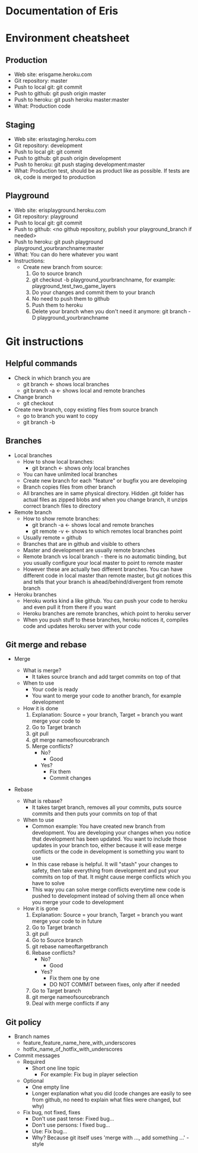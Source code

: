 Documentation of Eris
=====================

# Environment cheatsheet

## Production

+ Web site: erisgame.heroku.com
+ Git repository: master
+ Push to local git: git commit
+ Push to github: git push origin master
+ Push to heroku: git push heroku master:master
+ What: Production code

## Staging

+ Web site: erisstaging.heroku.com
+ Git repository: development
+ Push to local git: git commit
+ Push to github: git push origin development
+ Push to heroku: git push staging development:master
+ What: Production test, should be as product like as possible. If tests are ok, code is merged to production

## Playground

+ Web site: erisplayground.heroku.com
+ Git repository: playground
+ Push to local git: git commit
+ Push to github: <no github repository, publish your playground_branch if needed>
+ Push to heroku: git push playground playground_yourbranchname:master
+ What: You can do here whatever you want
+ Instructions:
	+ Create new branch from source:
		1. Go to source branch
		2. git checkout -b playground_yourbranchname, for example: playground_test_two_game_layers
		3. Do your changes and commit them to your branch
		4. No need to push them to github
		5. Push them to heroku
		6. Delete your branch when you don't need it anymore: git branch -D playground_yourbranchname

# Git instructions

## Helpful commands

+ Check in which branch you are
	+ git branch <- shows local branches
	+ git branch -a <- shows local and remote branches
+ Change branch
	+ git checkout <branchname>
+ Create new branch, copy existing files from source branch
	+ go to branch you want to copy
	+ git branch -b <branchname>

## Branches
+ Local branches
	+ How to show local branches:
		+ git branch <- shows only local branches
	+ You can have unlimited local branches
	+ Create new branch for each "feature" or bugfix you are developing
	+ Branch copies files from other branch
	+ All branches are in same physical directory. Hidden .git folder has actual files as zipped blobs and when you change branch, it unzips correct branch files to directory
+ Remote branch
	+ How to show remote branches:
		+ git branch -a <- shows local and remote branches
		+ git remote -v <- shows to which remotes local branches point
	+ Usually remote = github
	+ Branches that are in github and visible to others
	+ Master and development are usually remote branches
	+ Remote branch vs local branch - there is no automatic binding, but you usually configure your local master to point to remote master
	+ However these are actually two different branches. You can have different code in local master than remote master, but git notices this and tells that your branch is ahead/behind/divergent from remote branch
+ Heroku branches
	+ Heroku works kind a like github. You can push your code to heroku and even pull it from there if you want
	+ Heroku branches are remote branches, which point to heroku server
	+ When you push stuff to these branches, heroku notices it, compiles code and updates heroku server with your code

## Git merge and rebase
+ Merge
	+ What is merge?
		+ It takes source branch and add target commits on top of that
	+ When to use
		+ Your code is ready
		+ You want to merge your code _to_ another branch, for example development
	+ How it is done
		1. Explanation: Source = your branch, Target = branch you want merge your code to
		2. Go to Target branch
		3. git pull
		4. git merge nameofsourcebranch
		5. Merge conflicts?
			+ No?
				+ Good
			+ Yes?
				+ Fix them
				+ Commit changes

+ Rebase
	+ What is rebase?
		+ It takes target branch, removes all your commits, puts source commits and then puts your commits on top of that
	+ When to use
		+ Common example: You have created new branch from development. You are developing your changes when you notice that development has been updated. You want to include those updates in your branch too, either because it will ease merge conflicts or the code in development is something you want to use
		+ In this case rebase is helpful. It will "stash" your changes to safety, then take everything from development and put your commits on top of that. It might cause merge conflicts which you have to solve
		+ This way you can solve merge conflicts everytime new code is pushed to development instead of solving them all once when you merge your code to development
	+ How it is gone
		1. Explanation: Source = your branch, Target = branch you want merge your code to in future
		2. Go to Target branch
		3. git pull
		4. Go to Source branch
		5. git rebase nameoftargetbranch
		6. Rebase conflicts?
			+ No?
				+ Good
			+ Yes?
				+ Fix them one by one
				+ DO NOT COMMIT between fixes, only after if needed
		7. Go to Target branch
		8. git merge nameofsourcebranch
		9. Deal with merge conflicts if any

		

## Git policy

+ Branch names
	+ feature_feature_name_here_with_underscores
	+ hotfix_name_of_hotfix_with_underscores
+ Commit messages
	+ Required
		+ Short one line topic
			+ For example: Fix bug in player selection
	+ Optional
		+ One empty line
		+ Longer explanation what you did (code changes are easily to see from github, no need to explain what files were changed, but why)
	+ Fix bug, not fixed, fixes
		+ Don't use past tense: Fixed bug...
		+ Don't use persons: I fixed bug...
		+ Use: Fix bug...
		+ Why? Because git itself uses 'merge with ..., add something ...' -style

